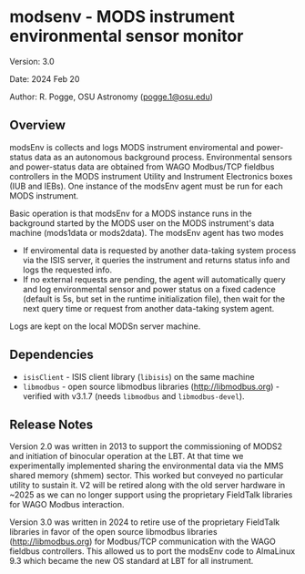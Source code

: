 # modsenv - MODS instrument environmental sensor monitor

Version: 3.0

Date: 2024 Feb 20

Author: R. Pogge, OSU Astronomy (pogge.1@osu.edu)

## Overview

modsEnv is collects and logs MODS instrument enviromental and power-status data
as an autonomous background process. Environmental sensors and power-status data
are obtained from WAGO Modbus/TCP fieldbus controllers in the MODS instrument
Utility and Instrument Electronics boxes (IUB and IEBs).  One instance of the modsEnv
agent must be run for each MODS instrument.

Basic operation is that modsEnv for a MODS instance runs in the background started
by the MODS user on the MODS instrument's data machine (mods1data or mods2data).
The modsEnv agent has two modes
 * If enviromental data is requested by another data-taking system process via the ISIS server, it queries the instrument and returns status info and logs the requested info.
 * If no external requests are pending, the agent will automatically query and log environmental sensor and power status on a fixed cadence (default is 5s, but set in the runtime initialization file), then wait for the next query time or request from another data-taking system agent.

Logs are kept on the local MODSn server machine.

## Dependencies

 * `isisClient` - ISIS client library (`libisis`) on the same machine
 * `libmodbus` - open source libmodbus libraries (http://libmodbus.org) - verified with v3.1.7 (needs `libmodbus` and `libmodbus-devel`).

## Release Notes

Version 2.0 was written in 2013 to support the commissioning of MODS2 and initiation
of binocular operation at the LBT.  At that time we experimentally implemented
sharing the environmental data via the MMS shared memory (shmem) sector. This worked
but conveyed no particular utility to sustain it. V2 will be retired along with the
old server hardware in ~2025 as we can no longer support using the proprietary FieldTalk
libraries for WAGO Modbus interaction.

Version 3.0 was written in 2024 to retire use of the proprietary FieldTalk libraries in favor
of the open source libmodbus libraries (http://libmodbus.org) for Modbus/TCP communication
with the WAGO fieldbus controllers. This allowed us to port the modsEnv code to AlmaLinux 9.3 which 
became the new OS standard at LBT for all instrument.
